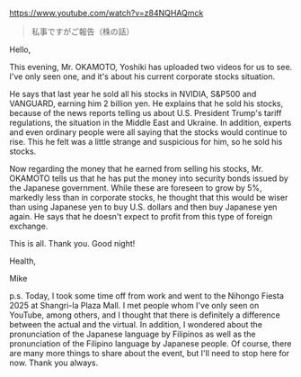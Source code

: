 https://www.youtube.com/watch?v=z84NQHAQmck

> 私事ですがご報告（株の話）

Hello,

This evening, Mr. OKAMOTO, Yoshiki has uploaded two videos for us to see. I've only seen one, and it's about his current corporate stocks situation.

He says that last year he sold all his stocks in NVIDIA, S&P500 and VANGUARD, earning him 2 billion yen. He explains that he sold his stocks, because of the news reports telling us about U.S. President Trump's tariff regulations, the situation in the Middle East and Ukraine. In addition, experts and even ordinary people were all saying that the stocks would continue to rise. This he felt was a little strange and suspicious for him, so he sold his stocks.

Now regarding the money that he earned from selling his stocks, Mr. OKAMOTO tells us that he has put the money into security bonds issued by the Japanese government. While these are foreseen to grow by 5%, markedly less than in corporate stocks, he thought that this would be wiser than using Japanese yen to buy U.S. dollars and then buy Japanese yen again. He says that he doesn't expect to profit from this type of foreign exchange.

This is all. Thank you. Good night!

Health,

Mike

p.s. Today, I took some time off from work and went to the Nihongo Fiesta 2025 at Shangri-la Plaza Mall. I met people whom I've only seen on YouTube, among others, and I thought that there is definitely a difference between the actual and the virtual. In addition, I wondered about the pronunciation of the Japanese language by Filipinos as well as the pronunciation of the Filipino language by Japanese people. Of course, there are many more things to share about the event, but I'll need to stop here for now. Thank you always.
